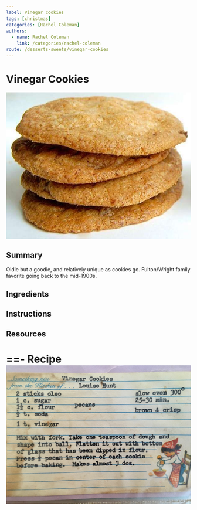 ```yaml
---
label: Vinegar cookies
tags: [christmas]
categories: [Rachel Coleman]
authors:
  - name: Rachel Coleman
    link: /categories/rachel-coleman
route: /desserts-sweets/vinegar-cookies
---
```


# Vinegar Cookies
![](/static/banners/vinegar-cookies.jpg)

## Summary
Oldie but a goodie, and relatively unique as cookies go. Fulton/Wright family favorite going back to the mid-1900s.

## Ingredients

## Instructions

## Resources
==- Recipe
![](/static/recipes/vinegar-cookies.jpg)
===
